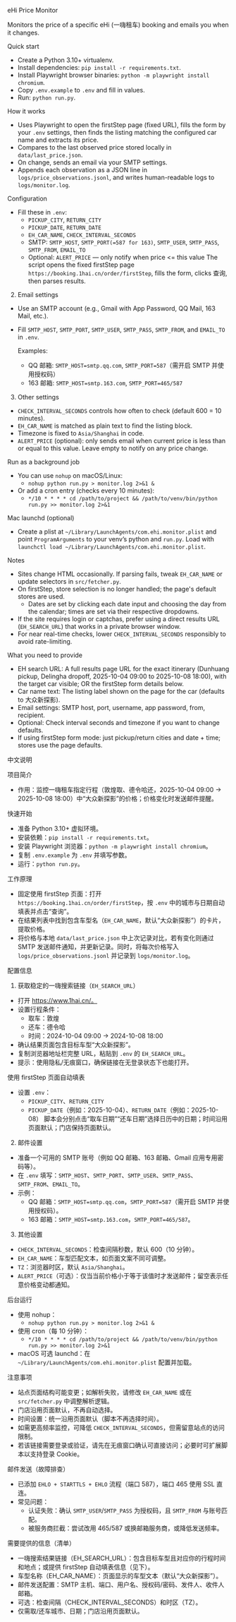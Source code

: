 eHi Price Monitor

Monitors the price of a specific eHi (一嗨租车) booking and emails you when it changes.

Quick start

- Create a Python 3.10+ virtualenv.
- Install dependencies: `pip install -r requirements.txt`.
- Install Playwright browser binaries: `python -m playwright install chromium`.
- Copy `.env.example` to `.env` and fill in values.
- Run: `python run.py`.

How it works

- Uses Playwright to open the firstStep page (fixed URL), fills the form by your `.env` settings, then finds the listing matching the configured car name and extracts its price.
- Compares to the last observed price stored locally in `data/last_price.json`.
- On change, sends an email via your SMTP settings.
- Appends each observation as a JSON line in `logs/price_observations.jsonl`, and writes human-readable logs to `logs/monitor.log`.

Configuration

- Fill these in `.env`:
  - `PICKUP_CITY`, `RETURN_CITY`
  - `PICKUP_DATE`, `RETURN_DATE`
  - `EH_CAR_NAME`, `CHECK_INTERVAL_SECONDS`
  - SMTP: `SMTP_HOST`, `SMTP_PORT(=587 for 163)`, `SMTP_USER`, `SMTP_PASS`, `SMTP_FROM`, `EMAIL_TO`
  - Optional: `ALERT_PRICE` — only notify when price <= this value
  The script opens the fixed firstStep page `https://booking.1hai.cn/order/firstStep`, fills the form, clicks 查询, then parses results.

2) Email settings

- Use an SMTP account (e.g., Gmail with App Password, QQ Mail, 163 Mail, etc.).
- Fill `SMTP_HOST`, `SMTP_PORT`, `SMTP_USER`, `SMTP_PASS`, `SMTP_FROM`, and `EMAIL_TO` in `.env`.

   Examples:
   - QQ 邮箱: `SMTP_HOST=smtp.qq.com`, `SMTP_PORT=587`（需开启 SMTP 并使用授权码）
   - 163 邮箱: `SMTP_HOST=smtp.163.com`, `SMTP_PORT=465/587`

3) Other settings

- `CHECK_INTERVAL_SECONDS` controls how often to check (default 600 = 10 minutes).
- `EH_CAR_NAME` is matched as plain text to find the listing block.
- Timezone is fixed to `Asia/Shanghai` in code.
- `ALERT_PRICE` (optional): only sends email when current price is less than or equal to this value. Leave empty to notify on any price change.

Run as a background job

- You can use `nohup` on macOS/Linux:
  - `nohup python run.py > monitor.log 2>&1 &`
- Or add a cron entry (checks every 10 minutes):
  - `*/10 * * * * cd /path/to/project && /path/to/venv/bin/python run.py >> monitor.log 2>&1`

Mac launchd (optional)

- Create a plist at `~/Library/LaunchAgents/com.ehi.monitor.plist` and point `ProgramArguments` to your venv’s python and `run.py`. Load with `launchctl load ~/Library/LaunchAgents/com.ehi.monitor.plist`.

Notes

- Sites change HTML occasionally. If parsing fails, tweak `EH_CAR_NAME` or update selectors in `src/fetcher.py`.
- On firstStep, store selection is no longer handled; the page's default stores are used.
  - Dates are set by clicking each date input and choosing the day from the calendar; times are set via their respective dropdowns.
- If the site requires login or captchas, prefer using a direct results URL (`EH_SEARCH_URL`) that works in a private browser window.
- For near real-time checks, lower `CHECK_INTERVAL_SECONDS` responsibly to avoid rate-limiting.

What you need to provide

- EH search URL: A full results page URL for the exact itinerary (Dunhuang pickup, Delingha dropoff, 2025-10-04 09:00 to 2025-10-08 18:00), with the target car visible; OR the firstStep form details below.
- Car name text: The listing label shown on the page for the car (defaults to 大众新探影).
- Email settings: SMTP host, port, username, app password, from, recipient.
- Optional: Check interval seconds and timezone if you want to change defaults.
- If using firstStep form mode: just pickup/return cities and date + time; stores use the page defaults.

中文说明

项目简介

- 作用：监控一嗨租车指定行程（敦煌取、德令哈还，2025-10-04 09:00 → 2025-10-08 18:00）中“大众新探影”的价格；价格变化时发送邮件提醒。

快速开始

- 准备 Python 3.10+ 虚拟环境。
- 安装依赖：`pip install -r requirements.txt`。
- 安装 Playwright 浏览器：`python -m playwright install chromium`。
- 复制 `.env.example` 为 `.env` 并填写参数。
- 运行：`python run.py`。

工作原理

- 固定使用 firstStep 页面：打开 `https://booking.1hai.cn/order/firstStep`，按 `.env` 中的城市与日期自动填表并点击“查询”。
- 在结果列表中找到包含车型名（`EH_CAR_NAME`，默认“大众新探影”）的卡片，提取价格。
- 将价格与本地 `data/last_price.json` 中上次记录对比，若有变化则通过 SMTP 发送邮件通知，并更新记录。同时，将每次价格写入 `logs/price_observations.jsonl` 并记录到 `logs/monitor.log`。

配置信息

1) 获取稳定的一嗨搜索链接（`EH_SEARCH_URL`）

- 打开 https://www.1hai.cn/。
- 设置行程条件：
  - 取车：敦煌
  - 还车：德令哈
  - 时间：2024-10-04 09:00 → 2024-10-08 18:00
- 确认结果页面包含目标车型“大众新探影”。
- 复制浏览器地址栏完整 URL，粘贴到 `.env` 的 `EH_SEARCH_URL`。
- 提示：使用隐私/无痕窗口，确保链接在无登录状态下也能打开。

使用 firstStep 页面自动填表

- 设置 `.env`：
  - `PICKUP_CITY`、`RETURN_CITY`
  - `PICKUP_DATE`（例如：2025-10-04）、`RETURN_DATE`（例如：2025-10-08）
  脚本会分别点击“取车日期”“还车日期”选择日历中的日期；时间沿用页面默认；门店保持页面默认。

2) 邮件设置

- 准备一个可用的 SMTP 账号（例如 QQ 邮箱、163 邮箱、Gmail 应用专用密码等）。
- 在 `.env` 填写：`SMTP_HOST`、`SMTP_PORT`、`SMTP_USER`、`SMTP_PASS`、`SMTP_FROM`、`EMAIL_TO`。
- 示例：
  - QQ 邮箱：`SMTP_HOST=smtp.qq.com`，`SMTP_PORT=587`（需开启 SMTP 并使用授权码）。
  - 163 邮箱：`SMTP_HOST=smtp.163.com`，`SMTP_PORT=465/587`。

3) 其他设置

- `CHECK_INTERVAL_SECONDS`：检查间隔秒数，默认 600（10 分钟）。
- `EH_CAR_NAME`：车型匹配文本，如页面文案不同可调整。
- `TZ`：浏览器时区，默认 `Asia/Shanghai`。
- `ALERT_PRICE`（可选）：仅当当前价格小于等于该值时才发送邮件；留空表示任意价格变动都通知。

后台运行

- 使用 nohup：
  - `nohup python run.py > monitor.log 2>&1 &`
- 使用 cron（每 10 分钟）：
  - `*/10 * * * * cd /path/to/project && /path/to/venv/bin/python run.py >> monitor.log 2>&1`
- macOS 可选 launchd：在 `~/Library/LaunchAgents/com.ehi.monitor.plist` 配置并加载。

注意事项

- 站点页面结构可能变更；如解析失败，请修改 `EH_CAR_NAME` 或在 `src/fetcher.py` 中调整解析逻辑。
- 门店沿用页面默认，不再自动选择。
 - 时间设置：统一沿用页面默认（脚本不再选择时间）。
- 如需更高频率监控，可降低 `CHECK_INTERVAL_SECONDS`，但需留意站点的访问限制。
- 若该链接需要登录或验证，请先在无痕窗口确认可直接访问；必要时可扩展脚本以支持登录 Cookie。

邮件发送（故障排查）

- 已添加 `EHLO + STARTTLS + EHLO` 流程（端口 587），端口 465 使用 SSL 直连。
- 常见问题：
  - 认证失败：确认 `SMTP_USER`/`SMTP_PASS` 为授权码，且 `SMTP_FROM` 与账号匹配。
  - 被服务商拦截：尝试改用 465/587 或换邮箱服务商，或降低发送频率。

需要提供的信息（清单）

- 一嗨搜索结果链接（EH_SEARCH_URL）：包含目标车型且对应你的行程时间和地点；或提供 firstStep 自动填表信息（见下）。
- 车型名称（EH_CAR_NAME）：页面显示的车型文本（默认“大众新探影”）。
- 邮件发送配置：SMTP 主机、端口、用户名、授权码/密码、发件人、收件人邮箱。
- 可选：检查间隔（CHECK_INTERVAL_SECONDS）和时区（TZ）。
- 仅需取/还车城市、日期；门店沿用页面默认。
